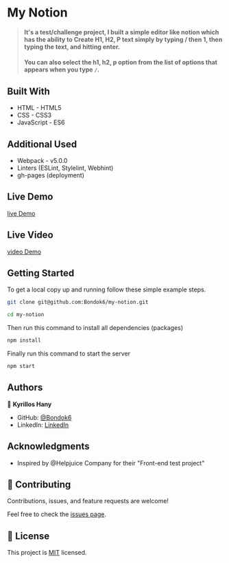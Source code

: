 # My Notion

> #### It's a test/challenge project, I built a simple editor like notion which has the ability to Create H1, H2, P text simply by typing / then 1, then typing the text, and hitting enter. 
> #### You can also select the h1, h2, p option from the list of options that appears when you type `/`.

## Built With

- HTML - HTML5
- CSS - CSS3
- JavaScript - ES6

## Additional Used

- Webpack - v5.0.0
- Linters (ESLint, Stylelint, Webhint)
- gh-pages (deployment)

## Live Demo

[live Demo](http://kyrillos.me/my-notion/)

## Live Video
[video Demo]()

## Getting Started

To get a local copy up and running follow these simple example steps.

```bash
git clone git@github.com:Bondok6/my-notion.git
```

```bash
cd my-notion
```

Then run this command to install all dependencies (packages)

```bash
npm install
```

Finally run this command to start the server

```bash
npm start
```

## Authors

👤 **Kyrillos Hany**

- GitHub: [@Bondok6](https://github.com/Bondok6)
- LinkedIn: [LinkedIn](https://linkedin.com/in/linkedinhandle)

## Acknowledgments

- Inspired by @Helpjuice Company for their "Front-end test project"

## 🤝 Contributing

Contributions, issues, and feature requests are welcome!

Feel free to check the [issues page](../../issues/).

## 📝 License

This project is [MIT](./MIT.md) licensed.

